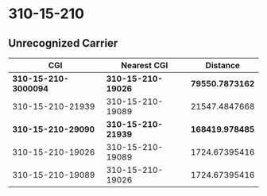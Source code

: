 # 310-15-210
## Unrecognized Carrier


| CGI | Nearest CGI | Distance |
|-----|-------------|----------|
| **310-15-210-3000094** | **310-15-210-19026** | **79550.7873162** |
| 310-15-210-21939 | 310-15-210-19089 | 21547.4847668 |
| **310-15-210-29090** | **310-15-210-21939** | **168419.978485** |
| 310-15-210-19026 | 310-15-210-19089 | 1724.67395416 |
| 310-15-210-19089 | 310-15-210-19026 | 1724.67395416 |
